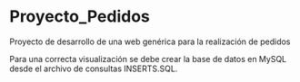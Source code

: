 # Proyecto_Pedidos
Proyecto de desarrollo de una web genérica para la realización de pedidos

Para una correcta visualización se debe crear la base de datos en MySQL desde el archivo de consultas INSERTS.SQL.
